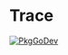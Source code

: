 # Trace

[![PkgGoDev](https://pkg.go.dev/badge/github.com/reinanhs/poc-go-module/trace)](https://pkg.go.dev/github.com/reinanhs/poc-go-module/trace)
